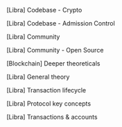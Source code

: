 [Libra] Codebase - Crypto

[Libra] Codebase - Admission Control

[Libra] Community

[Libra] Community - Open Source

[Blockchain] Deeper theoreticals 

[Libra] General theory 

[Libra] Transaction lifecycle 

[Libra] Protocol key concepts

[Libra] Transactions & accounts
